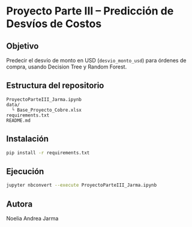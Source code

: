 # Proyecto Parte III – Predicción de Desvíos de Costos

## Objetivo
Predecir el desvío de monto en USD (`desvio_monto_usd`) para órdenes de compra, usando Decision Tree y Random Forest.

## Estructura del repositorio
```
ProyectoParteIII_Jarma.ipynb
data/
  └ Base_Proyecto_Cobre.xlsx
requirements.txt
README.md
```

## Instalación
```bash
pip install -r requirements.txt
```

## Ejecución
```bash
jupyter nbconvert --execute ProyectoParteIII_Jarma.ipynb
```

## Autora
Noelia Andrea Jarma
